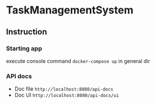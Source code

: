 # TaskManagementSystem

## Instruction

### Starting app
execute console command
``
docker-compose up
``
in general dir

### API docs
- Doc file 
``
http://localhost:8080/api-docs
``
- Doc UI
``
http://localhost:8080/api-docs/ui
`` 

